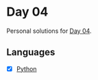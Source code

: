 # Day 04
Personal solutions for [Day 04](https://adventofcode.com/2023/day/4).

## Languages

- [X] [Python](/2023/Day04/Python/)
